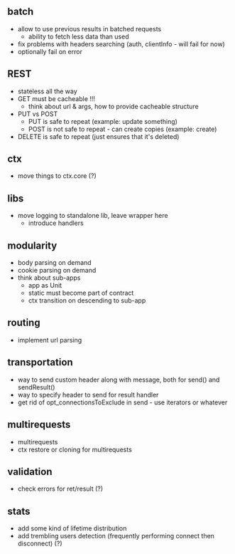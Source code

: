 ## batch

* allow to use previous results in batched requests
	* ability to fetch less data than used
* fix problems with headers searching (auth, clientInfo - will fail for now)
* optionally fail on error

## REST

* stateless all the way
* GET must be cacheable !!!
	* think about url & args, how to provide cacheable structure
* PUT vs POST
	* PUT is safe to repeat (example: update something)
	* POST is not safe to repeat - can create copies (example: create)
* DELETE is safe to repeat (just ensures that it's deleted)

## ctx

* move things to ctx.core (?)

## libs

* move logging to standalone lib, leave wrapper here
	* introduce handlers

## modularity

* body parsing on demand
* cookie parsing on demand
* think about sub-apps
	* app as Unit
	* static must become part of contract
	* ctx transition on descending to sub-app

## routing

* implement url parsing

## transportation

* way to send custom header along with message, both for send() and sendResult()
* way to specify header to send for result handler
* get rid of opt_connectionsToExclude in send - use iterators or whatever

## multirequests

* multirequests
* ctx restore or cloning for multirequests

## validation

* check errors for ret/result (?)

## stats

* add some kind of lifetime distribution
* add trembling users detection (frequently performing connect then disconnect) (?)
